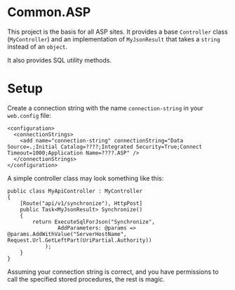 # Common.ASP

This project is the basis for all ASP sites. It provides a base `Controller` class (`MyController`) and an implementation of `MyJsonResult` that takes a `string` instead of an `object`.

It also provides SQL utility methods.

# Setup

Create a connection string with the name `connection-string` in your `web.config` file:

    <configuration>
      <connectionStrings>
        <add name="connection-string" connectionString="Data Source=.;Initial Catalog=????;Integrated Security=True;Connect Timeout=1000;Application Name=????.ASP" />
      </connectionStrings>
    </configuration>
    
A simple controller class may look something like this:

    public class MyApiController : MyController
    {
        [Route("api/v1/synchronize"), HttpPost]
        public Task<MyJsonResult> Synchronize()
        {
            return ExecuteSqlForJson("Synchronize", 
                    AddParameters: @params => @params.AddWithValue("ServerHostName", Request.Url.GetLeftPart(UriPartial.Authority))
                );
        }
    }

Assuming your connection string is correct, and you have permissions to call the specified stored procedures, the rest is magic.
